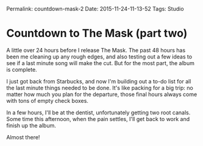 Permalink: countdown-mask-2
Date: 2015-11-24-11-13-52
Tags: Studio

# Countdown to The Mask (part two)

A little over 24 hours before I release The Mask. The past 48 hours has been me cleaning up any rough edges, and also testing out a few ideas to see if a last minute song will make the cut. But for the most part, the album is complete.

I just got back from Starbucks, and now I'm building out a to-do list for all the last minute things needed to be done. It's like packing for a big trip: no matter how much you plan for the departure, those final hours always come with tons of empty check boxes. 

In a few hours, I'll be at the dentist, unfortunately getting two root canals. Some time this afternoon, when the pain settles, I'll get back to work and finish up the album.

Almost there!
